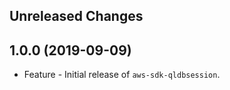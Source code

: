 Unreleased Changes
------------------

1.0.0 (2019-09-09)
------------------

* Feature - Initial release of `aws-sdk-qldbsession`.

